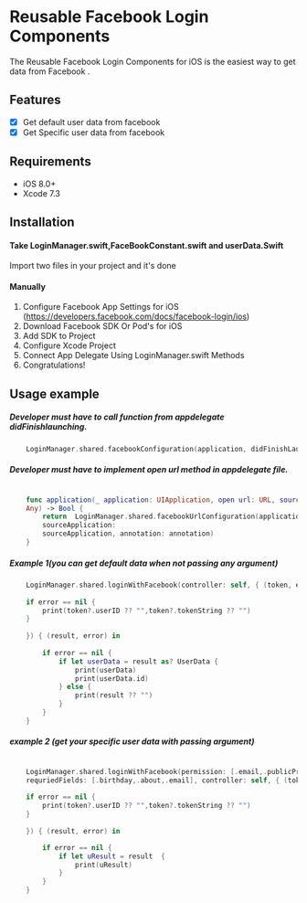 # Reusable Facebook Login Components


The Reusable Facebook Login Components  for iOS is the easiest way to get data  from Facebook .


## Features

- [x] Get default user data from facebook
- [x] Get Specific user data from facebook

## Requirements

- iOS 8.0+
- Xcode 7.3

## Installation

#### Take LoginManager.swift,FaceBookConstant.swift and userData.Swift
Import two files in your project and it's done

#### Manually
1. Configure Facebook App Settings for iOS (https://developers.facebook.com/docs/facebook-login/ios)
2. Download Facebook SDK Or Pod's for iOS
3. Add SDK to Project
4. Configure Xcode Project
5. Connect App Delegate Using LoginManager.swift Methods
6. Congratulations!

## Usage example
##### Developer must have to call function from appdelegate didFinishlaunching.

```swift
    LoginManager.shared.facebookConfiguration(application, didFinishLaunchingWithOptions: launchOptions)
```

##### Developer must have to implement open url method in appdelegate file.

```swift

    func application(_ application: UIApplication, open url: URL, sourceApplication: String?, annotation:
    Any) -> Bool {
        return  LoginManager.shared.facebookUrlConfiguration(application, open: url,
        sourceApplication:
        sourceApplication, annotation: annotation)
    }
```

##### Example 1(you can get default data when not passing any argument)

```swift
    LoginManager.shared.loginWithFacebook(controller: self, { (token, error) in
    
    if error == nil {
        print(token?.userID ?? "",token?.tokenString ?? "")
    }
    
    }) { (result, error) in
    
        if error == nil {
            if let userData = result as? UserData {
                print(userData)
                print(userData.id)
            } else {
                print(result ?? "")
            }
        }
    }
```

##### example 2 (get your specific user data with passing argument)

```swift

    LoginManager.shared.loginWithFacebook(permission: [.email,.publicProfile,.userBirthday],
    requriedFields: [.birthday,.about,.email], controller: self, { (token, error) in
    
    if error == nil {
        print(token?.userID ?? "",token?.tokenString ?? "")
    }
    
    }) { (result, error) in

        if error == nil {
            if let uResult = result  {
                print(uResult)
            }
        }
    }

```
